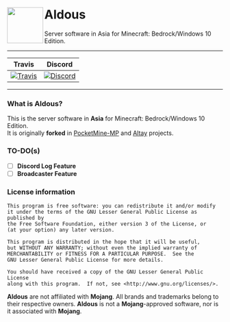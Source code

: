 <h1>Aldous<img src="https://cdn.discordapp.com/attachments/505849614121828367/522254943609159680/Aldous.png" height="84" width="84" align="left"></img></h1>
Server software in Asia for Minecraft: Bedrock/Windows 10 Edition.

------------       

| Travis | Discord |
| :---: | :---: |
[![Travis](https://img.shields.io/travis/Implasher/Aldous/master.svg?style=flat-square)](https://travis-ci.org/Implasher/Aldous) | [![Discord](https://img.shields.io/discord/501373727565676544.svg?style=flat-square&label=discord&colorB=7289da)](https://discord.gg/4dMTw2H)

------------

### What is Aldous?<br>
This is the server software in __Asia__ for Minecraft: Bedrock/Windows 10 Edition.<br>
It is originally __forked__ in [PocketMine-MP](http://github.com/pmmp/PocketMine-MP) and [Altay](http://github.com/TuranicTeam/Altay) projects.

### TO-DO(s)<br>
- [ ] **Discord Log Feature**
- [ ] **Broadcaster Feature**

### License information
```
This program is free software: you can redistribute it and/or modify
it under the terms of the GNU Lesser General Public License as published by
the Free Software Foundation, either version 3 of the License, or
(at your option) any later version.

This program is distributed in the hope that it will be useful,
but WITHOUT ANY WARRANTY; without even the implied warranty of
MERCHANTABILITY or FITNESS FOR A PARTICULAR PURPOSE.  See the
GNU Lesser General Public License for more details.

You should have received a copy of the GNU Lesser General Public License
along with this program.  If not, see <http://www.gnu.org/licenses/>.
```
__Aldous__ are not affiliated with **Mojang**. All brands and trademarks belong to their respective owners. 
__Aldous__ is not a **Mojang**-approved software, nor is it associated with **Mojang**.
